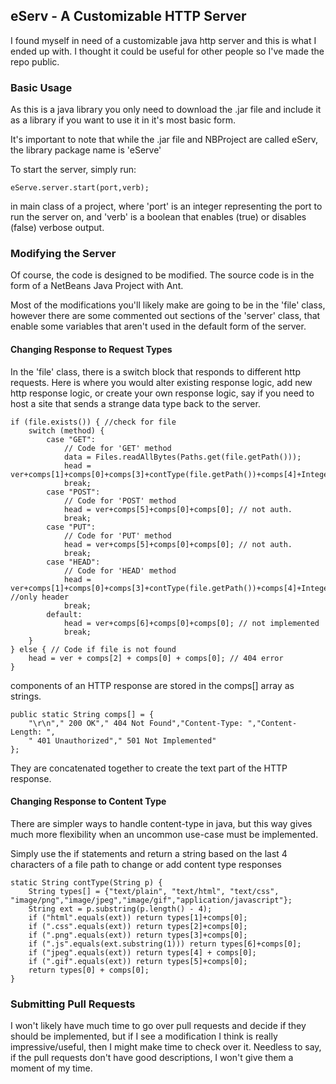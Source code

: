 ## eServ - A Customizable HTTP Server

I found myself in need of a customizable java http server and this is what I ended up with.
I thought it could be useful for other people so I've made the repo public.

### Basic Usage

As this is a java library you only need to download the .jar file and include it as a 
library if you want to use it in it's most basic form.

It's important to note that while the .jar file and NBProject are called eServ, the
library package name is 'eServe'

To start the server, simply run:
```
eServe.server.start(port,verb);
```
in main class of a project, where 'port' is an integer representing the port to run the server 
on, and 'verb' is a boolean that enables (true) or disables (false) verbose output.

### Modifying the Server

Of course, the code is designed to be modified. The source code is in the form of a 
NetBeans Java Project with Ant.

Most of the modifications you'll likely make are going to be in the 'file' class, however 
there are some commented out sections of the 'server' class, that enable some variables that
aren't used in the default form of the server.

#### Changing Response to Request Types

In the 'file' class, there is a switch block that responds to different http requests. Here
is where you would alter existing response logic, add new http response logic, or create your 
own response logic, say if you need to host a site that sends a strange data type back to the
server.
````
if (file.exists()) { //check for file
    switch (method) {
        case "GET":
            // Code for 'GET' method
            data = Files.readAllBytes(Paths.get(file.getPath()));
            head = ver+comps[1]+comps[0]+comps[3]+contType(file.getPath())+comps[4]+Integer.toString(data.length)+comps[0]+comps[0];
            break;
        case "POST":
            // Code for 'POST' method
            head = ver+comps[5]+comps[0]+comps[0]; // not auth.
            break;
        case "PUT":
            // Code for 'PUT' method
            head = ver+comps[5]+comps[0]+comps[0]; // not auth.
            break;
        case "HEAD":
            // Code for 'HEAD' method
            head = ver+comps[1]+comps[0]+comps[3]+contType(file.getPath())+comps[4]+Integer.toString(data.length)+comps[0]+comps[0]; //only header
            break;
        default:
            head = ver+comps[6]+comps[0]+comps[0]; // not implemented
            break;
    }
} else { // Code if file is not found
    head = ver + comps[2] + comps[0] + comps[0]; // 404 error
}
````

components of an HTTP response are stored in the comps[] array as strings. 
````
public static String comps[] = {
    "\r\n"," 200 OK"," 404 Not Found","Content-Type: ","Content-Length: ",
    " 401 Unauthorized"," 501 Not Implemented"
};
````
They are concatenated together to create the text part of the HTTP response.

#### Changing Response to Content Type
There are simpler ways to handle content-type in java, but this way gives much more flexibility
when an uncommon use-case must be implemented.

Simply use the if statements and return a string based on the last 4 characters of a file path
to change or add content type responses
````
static String contType(String p) {
    String types[] = {"text/plain", "text/html", "text/css", "image/png","image/jpeg","image/gif","application/javascript"};
    String ext = p.substring(p.length() - 4);
    if ("html".equals(ext)) return types[1]+comps[0];
    if (".css".equals(ext)) return types[2]+comps[0];
    if (".png".equals(ext)) return types[3]+comps[0];
    if (".js".equals(ext.substring(1))) return types[6]+comps[0];
    if ("jpeg".equals(ext)) return types[4] + comps[0];
    if (".gif".equals(ext)) return types[5]+comps[0];
    return types[0] + comps[0];
}
````

### Submitting Pull Requests

I won't likely have much time to go over pull requests and decide if they should be implemented, 
but if I see a modification I think is really impressive/useful, then I might make time to check 
over it. Needless to say, if the pull requests don't have good descriptions, I won't give them a 
moment of my time.